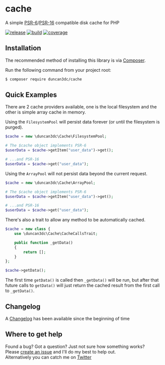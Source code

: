 # cache
A simple [PSR-6](http://www.php-fig.org/psr/psr-6/)/[PSR-16](http://www.php-fig.org/psr/psr-16/) compatible disk cache for PHP
 
[![release](https://poser.pugx.org/duncan3dc/cache/version.svg)](https://packagist.org/packages/duncan3dc/cache)
[![build](https://travis-ci.org/duncan3dc/cache.svg?branch=master)](https://travis-ci.org/duncan3dc/cache)
[![coverage](https://codecov.io/gh/duncan3dc/cache/graph/badge.svg)](https://codecov.io/gh/duncan3dc/cache)


## Installation

The recommended method of installing this library is via [Composer](//getcomposer.org/).

Run the following command from your project root:

```bash
$ composer require duncan3dc/cache
```


## Quick Examples

There are 2 cache providers available, one is the local filesystem and the other is simple array cache in memory.

Using the `FilesystemPool` will persist data forever (or until the filesystem is purged).

```php
$cache = new \duncan3dc\Cache\FilesystemPool;

# The $cache object implements PSR-6
$userData = $cache->getItem("user_data")->get();

# ...and PSR-16
$userData = $cache->get("user_data");
```

Using the `ArrayPool` will not persist data beyond the current request.

```php
$cache = new \duncan3dc\Cache\ArrayPool;

# The $cache object implements PSR-6
$userData = $cache->getItem("user_data")->get();

# ...and PSR-16
$userData = $cache->get("user_data");
```

There's also a trait to allow any method to be automatically cached.

```php
$cache = new class {
    use \duncan3dc\Cache\CacheCallsTrait;

    public function _getData()
    {
        return [];
    }
};

$cache->getData();
```

The first time `getData()` is called then `_getData()` will be run, but after that future calls to `getData()` will just return the cached result from the first call to `_getData()`.


## Changelog
A [Changelog](CHANGELOG.md) has been available since the beginning of time


## Where to get help
Found a bug? Got a question? Just not sure how something works?  
Please [create an issue](//github.com/duncan3dc/cache/issues) and I'll do my best to help out.  
Alternatively you can catch me on [Twitter](https://twitter.com/duncan3dc)
